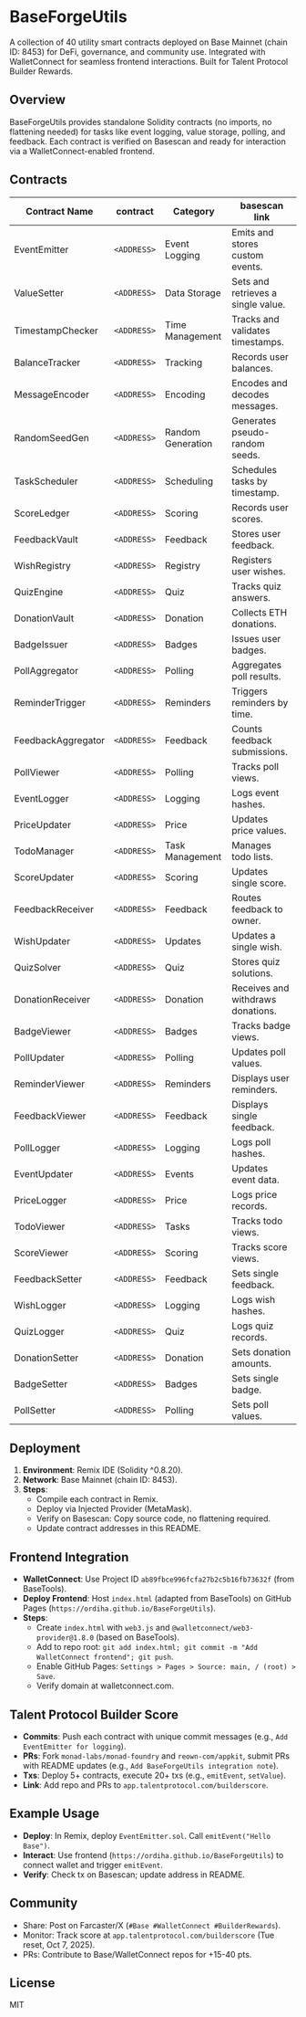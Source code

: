 # BaseForgeUtils

A collection of 40 utility smart contracts deployed on Base Mainnet (chain ID: 8453) for DeFi, governance, and community use. Integrated with WalletConnect for seamless frontend interactions. Built for Talent Protocol Builder Rewards.

## Overview
BaseForgeUtils provides standalone Solidity contracts (no imports, no flattening needed) for tasks like event logging, value storage, polling, and feedback. Each contract is verified on Basescan and ready for interaction via a WalletConnect-enabled frontend.

## Contracts
| Contract Name | contract | Category | basescan link |
|---------------|---------|----------|-------------|
| EventEmitter | `<ADDRESS>` | Event Logging | Emits and stores custom events. |
| ValueSetter | `<ADDRESS>` | Data Storage | Sets and retrieves a single value. |
| TimestampChecker | `<ADDRESS>` | Time Management | Tracks and validates timestamps. |
| BalanceTracker | `<ADDRESS>` | Tracking | Records user balances. |
| MessageEncoder | `<ADDRESS>` | Encoding | Encodes and decodes messages. |
| RandomSeedGen | `<ADDRESS>` | Random Generation | Generates pseudo-random seeds. |
| TaskScheduler | `<ADDRESS>` | Scheduling | Schedules tasks by timestamp. |
| ScoreLedger | `<ADDRESS>` | Scoring | Records user scores. |
| FeedbackVault | `<ADDRESS>` | Feedback | Stores user feedback. |
| WishRegistry | `<ADDRESS>` | Registry | Registers user wishes. |
| QuizEngine | `<ADDRESS>` | Quiz | Tracks quiz answers. |
| DonationVault | `<ADDRESS>` | Donation | Collects ETH donations. |
| BadgeIssuer | `<ADDRESS>` | Badges | Issues user badges. |
| PollAggregator | `<ADDRESS>` | Polling | Aggregates poll results. |
| ReminderTrigger | `<ADDRESS>` | Reminders | Triggers reminders by time. |
| FeedbackAggregator | `<ADDRESS>` | Feedback | Counts feedback submissions. |
| PollViewer | `<ADDRESS>` | Polling | Tracks poll views. |
| EventLogger | `<ADDRESS>` | Logging | Logs event hashes. |
| PriceUpdater | `<ADDRESS>` | Price | Updates price values. |
| TodoManager | `<ADDRESS>` | Task Management | Manages todo lists. |
| ScoreUpdater | `<ADDRESS>` | Scoring | Updates single score. |
| FeedbackReceiver | `<ADDRESS>` | Feedback | Routes feedback to owner. |
| WishUpdater | `<ADDRESS>` | Updates | Updates a single wish. |
| QuizSolver | `<ADDRESS>` | Quiz | Stores quiz solutions. |
| DonationReceiver | `<ADDRESS>` | Donation | Receives and withdraws donations. |
| BadgeViewer | `<ADDRESS>` | Badges | Tracks badge views. |
| PollUpdater | `<ADDRESS>` | Polling | Updates poll values. |
| ReminderViewer | `<ADDRESS>` | Reminders | Displays user reminders. |
| FeedbackViewer | `<ADDRESS>` | Feedback | Displays single feedback. |
| PollLogger | `<ADDRESS>` | Logging | Logs poll hashes. |
| EventUpdater | `<ADDRESS>` | Events | Updates event data. |
| PriceLogger | `<ADDRESS>` | Price | Logs price records. |
| TodoViewer | `<ADDRESS>` | Tasks | Tracks todo views. |
| ScoreViewer | `<ADDRESS>` | Scoring | Tracks score views. |
| FeedbackSetter | `<ADDRESS>` | Feedback | Sets single feedback. |
| WishLogger | `<ADDRESS>` | Logging | Logs wish hashes. |
| QuizLogger | `<ADDRESS>` | Quiz | Logs quiz records. |
| DonationSetter | `<ADDRESS>` | Donation | Sets donation amounts. |
| BadgeSetter | `<ADDRESS>` | Badges | Sets single badge. |
| PollSetter | `<ADDRESS>` | Polling | Sets poll values. |

## Deployment
1. **Environment**: Remix IDE (Solidity ^0.8.20).
2. **Network**: Base Mainnet (chain ID: 8453).
3. **Steps**:
   - Compile each contract in Remix.
   - Deploy via Injected Provider (MetaMask).
   - Verify on Basescan: Copy source code, no flattening required.
   - Update contract addresses in this README.

## Frontend Integration
- **WalletConnect**: Use Project ID `ab89fbce996fcfa27b2c5b16fb73632f` (from BaseTools).
- **Deploy Frontend**: Host `index.html` (adapted from BaseTools) on GitHub Pages (`https://ordiha.github.io/BaseForgeUtils`).
- **Steps**:
  - Create `index.html` with `web3.js` and `@walletconnect/web3-provider@1.8.0` (based on BaseTools).
  - Add to repo root: `git add index.html; git commit -m "Add WalletConnect frontend"; git push`.
  - Enable GitHub Pages: `Settings > Pages > Source: main, / (root) > Save`.
  - Verify domain at walletconnect.com.

## Talent Protocol Builder Score
- **Commits**: Push each contract with unique commit messages (e.g., `Add EventEmitter for logging`).
- **PRs**: Fork `monad-labs/monad-foundry` and `reown-com/appkit`, submit PRs with README updates (e.g., `Add BaseForgeUtils integration note`).
- **Txs**: Deploy 5+ contracts, execute 20+ txs (e.g., `emitEvent`, `setValue`).
- **Link**: Add repo and PRs to `app.talentprotocol.com/builderscore`.

## Example Usage
- **Deploy**: In Remix, deploy `EventEmitter.sol`. Call `emitEvent("Hello Base")`.
- **Interact**: Use frontend (`https://ordiha.github.io/BaseForgeUtils`) to connect wallet and trigger `emitEvent`.
- **Verify**: Check tx on Basescan; update address in README.

## Community
- Share: Post on Farcaster/X (`#Base #WalletConnect #BuilderRewards`).
- Monitor: Track score at `app.talentprotocol.com/builderscore` (Tue reset, Oct 7, 2025).
- PRs: Contribute to Base/WalletConnect repos for +15-40 pts.

## License
MIT
